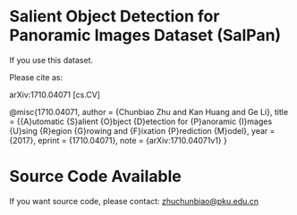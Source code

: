 # Salient Object Detection for Panoramic Images Dataset (SalPan)

If you use this dataset.

Please cite as:

arXiv:1710.04071 [cs.CV]



  @misc{1710.04071,
  author = {Chunbiao Zhu and Kan Huang and Ge Li},
  title = {{A}utomatic {S}alient {O}bject {D}etection for {P}anoramic {I}mages {U}sing {R}egion {G}rowing and {F}ixation {P}rediction {M}odel},
  year = {2017},
  eprint = {1710.04071},
  note = {arXiv:1710.04071v1}
}

# Source Code Available
If you want source code, please contact: zhuchunbiao@pku.edu.cn
